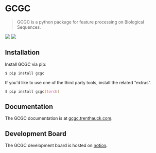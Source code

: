 # GCGC

> GCGC is a python package for feature processing on Biological Sequences.

[![](https://img.shields.io/pypi/v/gcgc.svg)](https://pypi.python.org/pypi/gcgc)
[![](https://img.shields.io/travis/tshauck/gcgc.svg)](https://travis-ci.org/tshauck/gcgc)

## Installation

Install GCGC via pip:

```sh
$ pip install gcgc
```

If you'd like to use one of the third party tools, install the related "extras".

```bash
$ pip install gcgc[torch]
```

## Documentation

The GCGC documentation is at [gcgc.trenthauck.com](http://gcgc.trenthauck.com).

## Development Board

The GCGC development board is hosted on [notion](https://www.notion.so/3649815c53324f01ae03abc99707dc68?v=98d8b29c39544dca9cde8ddc0dd8c98b).
